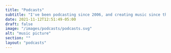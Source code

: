 ```yaml
---
title: "Podcasts"
subtitle: "I've been podcasting since 2006, and creating music since the 90s."
date: 2021-11-12T12:51:49-05:00
draft: false
image: "/images/podcasts/podcasts.svg"
alt: "music picture"
section: ""
layout: "podcasts"
---
```


